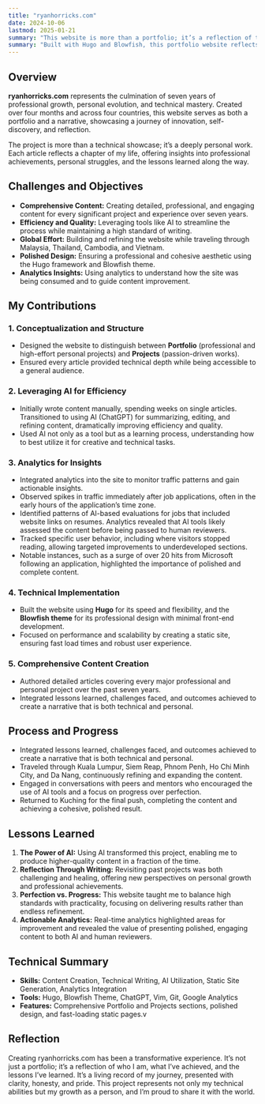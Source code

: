 ```yaml
---
title: "ryanhorricks.com"
date: 2024-10-06
lastmod: 2025-01-21
summary: "This website is more than a portfolio; it’s a reflection of the person behind it. It’s the culmination of years of work, countless lessons, and a commitment to continuous growth. Thank you for being a part of this journey."
summary: "Built with Hugo and Blowfish, this portfolio website reflects seven years of professional and personal evolution, created over four months and four countries, leveraging AI and analytics for efficiency and insights."
---
```

## Overview

**ryanhorricks.com** represents the culmination of seven years of professional growth, personal evolution, 
and technical mastery. Created over four months and across four countries, this website serves as both a 
portfolio and a narrative, showcasing a journey of innovation, self-discovery, and reflection.

The project is more than a technical showcase; it’s a deeply personal work. Each article reflects a chapter 
of my life, offering insights into professional achievements, personal struggles, and the lessons learned 
along the way.

## Challenges and Objectives
- **Comprehensive Content:** Creating detailed, professional, and engaging content for every significant project and experience over seven years.
- **Efficiency and Quality:** Leveraging tools like AI to streamline the process while maintaining a high standard of writing.
- **Global Effort:** Building and refining the website while traveling through Malaysia, Thailand, Cambodia, and Vietnam.
- **Polished Design:** Ensuring a professional and cohesive aesthetic using the Hugo framework and Blowfish theme.
- **Analytics Insights:** Using analytics to understand how the site was being consumed and to guide content improvement.

## My Contributions
### 1. Conceptualization and Structure
- Designed the website to distinguish between **Portfolio** (professional and high-effort personal projects) and **Projects** (passion-driven works).
- Ensured every article provided technical depth while being accessible to a general audience.

### 2. Leveraging AI for Efficiency
- Initially wrote content manually, spending weeks on single articles. Transitioned to using AI (ChatGPT) for summarizing, editing, and refining content, dramatically improving efficiency and quality.
- Used AI not only as a tool but as a learning process, understanding how to best utilize it for creative and technical tasks.

### 3. Analytics for Insights
- Integrated analytics into the site to monitor traffic patterns and gain actionable insights.
- Observed spikes in traffic immediately after job applications, often in the early hours of the application’s time zone.
- Identified patterns of AI-based evaluations for jobs that included website links on resumes. Analytics revealed that AI tools likely assessed the content before being passed to human reviewers.
- Tracked specific user behavior, including where visitors stopped reading, allowing targeted improvements to underdeveloped sections.
- Notable instances, such as a surge of over 20 hits from Microsoft following an application, highlighted the importance of polished and complete content.

### 4. Technical Implementation
- Built the website using **Hugo** for its speed and flexibility, and the **Blowfish theme** for its professional design with minimal front-end development.
- Focused on performance and scalability by creating a static site, ensuring fast load times and robust user experience.

### 5. Comprehensive Content Creation
- Authored detailed articles covering every major professional and personal project over the past seven years.
- Integrated lessons learned, challenges faced, and outcomes achieved to create a narrative that is both technical and personal.

## Process and Progress
- Integrated lessons learned, challenges faced, and outcomes achieved to create a narrative that is both technical and personal.
- Traveled through Kuala Lumpur, Siem Reap, Phnom Penh, Ho Chi Minh City, and Da Nang, continuously refining and expanding the content.
- Engaged in conversations with peers and mentors who encouraged the use of AI tools and a focus on progress over perfection.
- Returned to Kuching for the final push, completing the content and achieving a cohesive, polished result.

## Lessons Learned
1. **The Power of AI:** Using AI transformed this project, enabling me to produce higher-quality content in a fraction of the time.
2. **Reflection Through Writing:** Revisiting past projects was both challenging and healing, offering new perspectives on personal growth and professional achievements.
3. **Perfection vs. Progress:** This website taught me to balance high standards with practicality, focusing on delivering results rather than endless refinement.
4. **Actionable Analytics:** Real-time analytics highlighted areas for improvement and revealed the value of presenting polished, engaging content to both AI and human reviewers.

## Technical Summary
- **Skills:** Content Creation, Technical Writing, AI Utilization, Static Site Generation, Analytics Integration
- **Tools:** Hugo, Blowfish Theme, ChatGPT, Vim, Git, Google Analytics
- **Features:** Comprehensive Portfolio and Projects sections, polished design, and fast-loading static pages.v

## Reflection
Creating ryanhorricks.com has been a transformative experience. It’s not just a portfolio; it’s a reflection of 
who I am, what I’ve achieved, and the lessons I’ve learned. It’s a living record of my journey, presented with 
clarity, honesty, and pride. This project represents not only my technical abilities but my growth as a person, 
and I’m proud to share it with the world.
